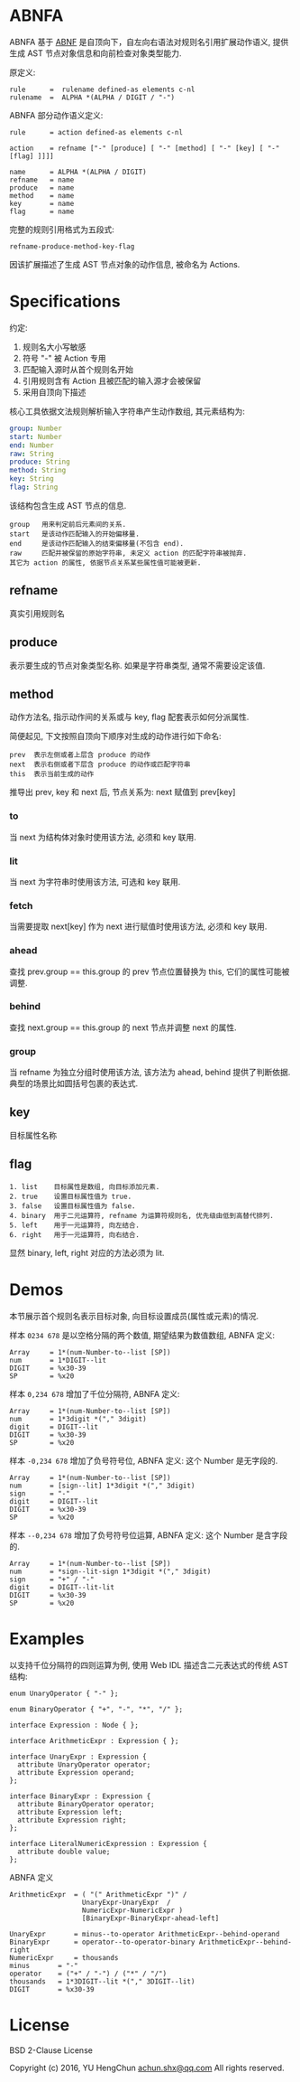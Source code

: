 # ABNFA

ABNFA 基于 [ABNF][] 是自顶向下，自左向右语法对规则名引用扩展动作语义, 提供生成 AST 节点对象信息和向前检查对象类型能力.

原定义:

```abnf
rule      =  rulename defined-as elements c-nl
rulename  =  ALPHA *(ALPHA / DIGIT / "-")
```

ABNFA 部分动作语义定义:

```abnf
rule      = action defined-as elements c-nl

action    = refname ["-" [produce] [ "-" [method] [ "-" [key] [ "-" [flag] ]]]]

name      = ALPHA *(ALPHA / DIGIT)
refname   = name
produce   = name
method    = name
key       = name
flag      = name
```

完整的规则引用格式为五段式:

    refname-produce-method-key-flag

因该扩展描述了生成 AST 节点对象的动作信息, 被命名为 Actions.

# Specifications

约定:

1. 规则名大小写敏感
2. 符号 "-" 被 Action 专用
3. 匹配输入源时从首个规则名开始
4. 引用规则含有 Action 且被匹配的输入源才会被保留
5. 采用自顶向下描述

核心工具依据文法规则解析输入字符串产生动作数组, 其元素结构为:

```yaml
group: Number
start: Number
end: Number
raw: String
produce: String
method: String
key: String
flag: String
```

该结构包含生成 AST 节点的信息.

    group   用来判定前后元素间的关系.
    start   是该动作匹配输入的开始偏移量.
    end     是该动作匹配输入的结束偏移量(不包含 end).
    raw     匹配并被保留的原始字符串, 未定义 action 的匹配字符串被抛弃.
    其它为 action 的属性, 依据节点关系某些属性值可能被更新.

## refname

真实引用规则名

## produce

表示要生成的节点对象类型名称. 如果是字符串类型, 通常不需要设定该值.

## method

动作方法名, 指示动作间的关系或与 key, flag 配套表示如何分派属性.

简便起见, 下文按照自顶向下顺序对生成的动作进行如下命名:

    prev  表示左侧或者上层含 produce 的动作
    next  表示右侧或者下层含 produce 的动作或匹配字符串
    this  表示当前生成的动作

推导出 prev, key 和 next 后, 节点关系为: next 赋值到 prev[key]

### to

当 next 为结构体对象时使用该方法, 必须和 key 联用.

### lit

当 next 为字符串时使用该方法, 可选和 key 联用.

### fetch

当需要提取 next[key] 作为 next 进行赋值时使用该方法, 必须和 key 联用.

### ahead

查找 prev.group == this.group 的 prev 节点位置替换为 this, 它们的属性可能被调整.

### behind

查找 next.group == this.group 的 next 节点并调整 next 的属性.

### group

当 refname 为独立分组时使用该方法, 该方法为 ahead, behind 提供了判断依据.
典型的场景比如圆括号包裹的表达式.

## key

目标属性名称

## flag

    1. list    目标属性是数组, 向目标添加元素.
    2. true    设置目标属性值为 true.
    3. false   设置目标属性值为 false.
    4. binary  用于二元运算符, refname 为运算符规则名, 优先级由低到高替代排列.
    5. left    用于一元运算符, 向左结合.
    6. right   用于一元运算符, 向右结合.

显然 binary, left, right 对应的方法必须为 lit.

# Demos

本节展示首个规则名表示目标对象, 向目标设置成员(属性或元素)的情况.

样本 `0234 678` 是以空格分隔的两个数值, 期望结果为数值数组, ABNFA 定义:

```abnf
Array     = 1*(num-Number-to--list [SP])
num       = 1*DIGIT--lit
DIGIT     = %x30-39
SP        = %x20
```

样本 `0,234 678` 增加了千位分隔符, ABNFA 定义:

```abnf
Array     = 1*(num-Number-to--list [SP])
num       = 1*3digit *("," 3digit)
digit     = DIGIT--lit
DIGIT     = %x30-39
SP        = %x20
```

样本 `-0,234 678` 增加了负号符号位, ABNFA 定义: 这个 Number 是无字段的.

```abnf
Array     = 1*(num-Number-to--list [SP])
num       = [sign--lit] 1*3digit *("," 3digit)
sign      = "-"
digit     = DIGIT--lit
DIGIT     = %x30-39
SP        = %x20
```

样本 `--0,234 678` 增加了负号符号位运算, ABNFA 定义: 这个 Number 是含字段的.

```abnf
Array     = 1*(num-Number-to--list [SP])
num       = *sign--lit-sign 1*3digit *("," 3digit)
sign      = "+" / "-"
digit     = DIGIT--lit-lit
DIGIT     = %x30-39
SP        = %x20
```

# Examples

以支持千位分隔符的四则运算为例, 使用 Web IDL 描述含二元表达式的传统 AST 结构:

```IDL
enum UnaryOperator { "-" };

enum BinaryOperator { "+", "-", "*", "/" };

interface Expression : Node { };

interface ArithmeticExpr : Expression { };

interface UnaryExpr : Expression {
  attribute UnaryOperator operator;
  attribute Expression operand;
};

interface BinaryExpr : Expression {
  attribute BinaryOperator operator;
  attribute Expression left;
  attribute Expression right;
};

interface LiteralNumericExpression : Expression {
  attribute double value;
};
```

ABNFA 定义

```abnf
ArithmeticExpr  = ( "(" ArithmeticExpr ")" /
                  UnaryExpr-UnaryExpr  /
                  NumericExpr-NumericExpr )
                  [BinaryExpr-BinaryExpr-ahead-left]

UnaryExpr       = minus--to-operator ArithmeticExpr--behind-operand
BinaryExpr      = operator--to-operator-binary ArithmeticExpr--behind-right
NumericExpr     = thousands
minus       = "-"
operator    = ("+" / "-") / ("*" / "/")
thousands   = 1*3DIGIT--lit *("," 3DIGIT--lit)
DIGIT       = %x30-39
```

# License

BSD 2-Clause License

Copyright (c) 2016, YU HengChun <achun.shx@qq.com>
All rights reserved.

[ABNF]: https://tools.ietf.org/html/rfc5234